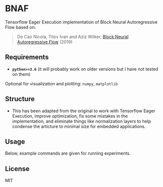 # BNAF
Tensorflow Eager Execution implementation of Block Neural Autoregressive Flow based on:
> De Cao Nicola, Titov Ivan and Aziz Wilker, [Block Neural Autoregressive Flow](http://arxiv.org/abs/1904.04676) (2019)

## Requirements
* **``python>=3.6``** (it will probably work on older versions but I have not tested on them)

Optional for visualization and plotting: ``numpy``, ``matplotlib``

## Structure
* This has been adapted from the original to work with Tensorflow Eager Execution, improve optimization, fix some mistakes in the implementation, and eliminate things like normalization layers to help condense the articture to minimal size for embedded applications.

## Usage
Below, example commands are given for running experiments.

## License
MIT
